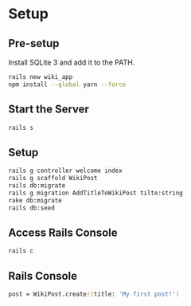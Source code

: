 # Setup

## Pre-setup

Install SQLite 3 and add it to the PATH.

```bash
rails new wiki_app
npm install --global yarn --force
```

## Start the Server

```bash
rails s
```

## Setup

```bash
rails g controller welcome index
rails g scaffold WikiPost
rails db:migrate
rails g migration AddTitleToWikiPost tilte:string
rake db:migrate
rails db:seed
```

## Access Rails Console

```bash
rails c
```

## Rails Console

```bash
post = WikiPost.create!(title: 'My first post!')
```
